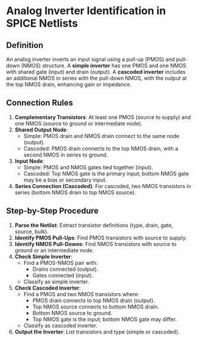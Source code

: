 # Analog Inverter Identification in SPICE Netlists

## Definition
An analog inverter inverts an input signal using a pull-up (PMOS) and pull-down (NMOS) structure. A **simple inverter** has one PMOS and one NMOS with shared gate (input) and drain (output). A **cascoded inverter** includes an additional NMOS in series with the pull-down NMOS, with the output at the top NMOS drain, enhancing gain or impedance.

## Connection Rules
1. **Complementary Transistors**: At least one PMOS (source to supply) and one NMOS (source to ground or intermediate node).
2. **Shared Output Node**: 
   - Simple: PMOS drain and NMOS drain connect to the same node (output).
   - Cascoded: PMOS drain connects to the top NMOS drain, with a second NMOS in series to ground.
3. **Input Node**: 
   - Simple: PMOS and NMOS gates tied together (input).
   - Cascoded: Top NMOS gate is the primary input; bottom NMOS gate may be a bias or secondary input.
4. **Series Connection (Cascoded)**: For cascoded, two NMOS transistors in series (bottom NMOS drain to top NMOS source).

## Step-by-Step Procedure
1. **Parse the Netlist**: Extract transistor definitions (type, drain, gate, source, bulk).
2. **Identify PMOS Pull-Ups**: Find PMOS transistors with source to supply.
3. **Identify NMOS Pull-Downs**: Find NMOS transistors with source to ground or an intermediate node.
4. **Check Simple Inverter**:
   - Find a PMOS-NMOS pair with:
     - Drains connected (output).
     - Gates connected (input).
   - Classify as simple inverter.
5. **Check Cascoded Inverter**:
   - Find a PMOS and two NMOS transistors where:
     - PMOS drain connects to top NMOS drain (output).
     - Top NMOS source connects to bottom NMOS drain.
     - Bottom NMOS source to ground.
     - Top NMOS gate is the input; bottom NMOS gate may differ.
   - Classify as cascoded inverter.
6. **Output the Inverter**: List transistors and type (simple or cascoded).